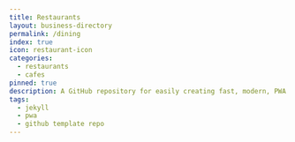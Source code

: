```yaml
---
title: Restaurants
layout: business-directory
permalink: /dining
index: true
icon: restaurant-icon
categories:
  - restaurants
  - cafes
pinned: true
description: A GitHub repository for easily creating fast, modern, PWA compatible websites
tags:
  - jekyll
  - pwa
  - github template repo
---
```

